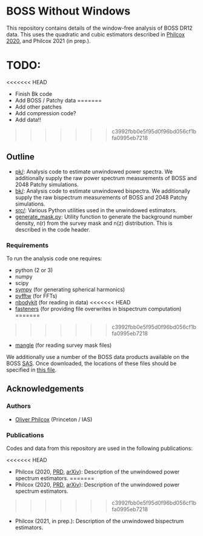 # BOSS Without Windows

This repository contains details of the window-free analysis of BOSS DR12 data. This uses the quadratic and cubic estimators described in [Philcox 2020](https://arxiv.org/abs/2012.09389), and Philcox 2021 (in prep.).

# TODO:
<<<<<<< HEAD
- Finish Bk code
- Add BOSS / Patchy data
=======
- Add other patches
- Add compression code?
- Add data!!
>>>>>>> c3992fbb0e5f95d0f96bd056cf1bfa0995eb7218

## Outline
- [pk/](pk): Analysis code to estimate unwindowed power spectra. We additionally supply the raw power spectrum measurements of BOSS and 2048 Patchy simulations.
- [bk/](bk): Analysis code to estimate unwindowed bispectra. We additionally supply the raw bispectrum measurements of BOSS and 2048 Patchy simulations.
- [src/](src): Various Python utilities used in the unwindowed estimators.
- [generate_mask.py](generate_mask.py): Utility function to generate the background number density, n(r) from the survey mask and n(z) distribution. This is described in the code header.

### Requirements
To run the analysis code one requires:
- python (2 or 3)
- numpy
- scipy
- [sympy](https://www.sympy.org/en/index.html) (for generating spherical harmonics)
- [pyfftw](https://github.com/pyFFTW/pyFFTW) (for FFTs)
- [nbodykit](https://nbodykit.readthedocs.io/en/latest/) (for reading in data)
<<<<<<< HEAD
- [fasteners](https://pypi.org/project/fasteners/) (for providing file overwrites in bispectrum computation)
=======
>>>>>>> c3992fbb0e5f95d0f96bd056cf1bfa0995eb7218
- [mangle](https://github.com/mollyswanson/manglepy) (for reading survey mask files)

We additionally use a number of the BOSS data products available on the BOSS [SAS](https://data.sdss.org/sas/dr12/boss/lss/). Once downloaded, the locations of these files should be specified in [this file](src/opt_utilities.py).

## Acknowledgements

### Authors
- [Oliver Philcox](mailto:ohep2@cantab.ac.uk) (Princeton / IAS)

### Publications
Codes and data from this repository are used in the following publications:

<<<<<<< HEAD
- Philcox (2020, [PRD](https://journals.aps.org/prd/abstract/10.1103/PhysRevD.103.103504), [arXiv](https://arxiv.org/abs/2012.09389)): Description of the unwindowed power spectrum estimators.
=======
- Philcox (2020, [PRD](https://journals.aps.org/prd/accepted/e4077QadMc217b2145bd94571d2c34c46f6e463d7), [arXiv](https://arxiv.org/abs/2012.09389)): Description of the unwindowed power spectrum estimators.
>>>>>>> c3992fbb0e5f95d0f96bd056cf1bfa0995eb7218
- Philcox (2021, in prep.): Description of the unwindowed bispectrum estimators.
